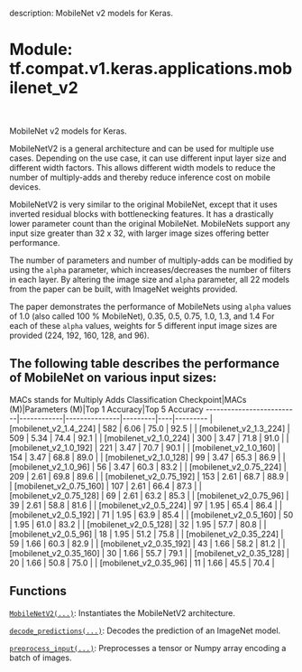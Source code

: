 description: MobileNet v2 models for Keras.

<div itemscope itemtype="http://developers.google.com/ReferenceObject">
<meta itemprop="name" content="tf.compat.v1.keras.applications.mobilenet_v2" />
<meta itemprop="path" content="Stable" />
</div>

# Module: tf.compat.v1.keras.applications.mobilenet_v2

<!-- Insert buttons and diff -->

<table class="tfo-notebook-buttons tfo-api nocontent" align="left">

</table>



MobileNet v2 models for Keras.


MobileNetV2 is a general architecture and can be used for multiple use cases.
Depending on the use case, it can use different input layer size and
different width factors. This allows different width models to reduce
the number of multiply-adds and thereby
reduce inference cost on mobile devices.

MobileNetV2 is very similar to the original MobileNet,
except that it uses inverted residual blocks with
bottlenecking features. It has a drastically lower
parameter count than the original MobileNet.
MobileNets support any input size greater
than 32 x 32, with larger image sizes
offering better performance.

The number of parameters and number of multiply-adds
can be modified by using the `alpha` parameter,
which increases/decreases the number of filters in each layer.
By altering the image size and `alpha` parameter,
all 22 models from the paper can be built, with ImageNet weights provided.

The paper demonstrates the performance of MobileNets using `alpha` values of
1.0 (also called 100 % MobileNet), 0.35, 0.5, 0.75, 1.0, 1.3, and 1.4
For each of these `alpha` values, weights for 5 different input image sizes
are provided (224, 192, 160, 128, and 96).

The following table describes the performance of
MobileNet on various input sizes:
------------------------------------------------------------------------
MACs stands for Multiply Adds
 Classification Checkpoint|MACs (M)|Parameters (M)|Top 1 Accuracy|Top 5 Accuracy
--------------------------|------------|---------------|---------|----|---------
| [mobilenet_v2_1.4_224]  | 582 | 6.06 |          75.0 | 92.5 |
| [mobilenet_v2_1.3_224]  | 509 | 5.34 |          74.4 | 92.1 |
| [mobilenet_v2_1.0_224]  | 300 | 3.47 |          71.8 | 91.0 |
| [mobilenet_v2_1.0_192]  | 221 | 3.47 |          70.7 | 90.1 |
| [mobilenet_v2_1.0_160]  | 154 | 3.47 |          68.8 | 89.0 |
| [mobilenet_v2_1.0_128]  | 99  | 3.47 |          65.3 | 86.9 |
| [mobilenet_v2_1.0_96]   | 56  | 3.47 |          60.3 | 83.2 |
| [mobilenet_v2_0.75_224] | 209 | 2.61 |          69.8 | 89.6 |
| [mobilenet_v2_0.75_192] | 153 | 2.61 |          68.7 | 88.9 |
| [mobilenet_v2_0.75_160] | 107 | 2.61 |          66.4 | 87.3 |
| [mobilenet_v2_0.75_128] | 69  | 2.61 |          63.2 | 85.3 |
| [mobilenet_v2_0.75_96]  | 39  | 2.61 |          58.8 | 81.6 |
| [mobilenet_v2_0.5_224]  | 97  | 1.95 |          65.4 | 86.4 |
| [mobilenet_v2_0.5_192]  | 71  | 1.95 |          63.9 | 85.4 |
| [mobilenet_v2_0.5_160]  | 50  | 1.95 |          61.0 | 83.2 |
| [mobilenet_v2_0.5_128]  | 32  | 1.95 |          57.7 | 80.8 |
| [mobilenet_v2_0.5_96]   | 18  | 1.95 |          51.2 | 75.8 |
| [mobilenet_v2_0.35_224] | 59  | 1.66 |          60.3 | 82.9 |
| [mobilenet_v2_0.35_192] | 43  | 1.66 |          58.2 | 81.2 |
| [mobilenet_v2_0.35_160] | 30  | 1.66 |          55.7 | 79.1 |
| [mobilenet_v2_0.35_128] | 20  | 1.66 |          50.8 | 75.0 |
| [mobilenet_v2_0.35_96]  | 11  | 1.66 |          45.5 | 70.4 |

## Functions

[`MobileNetV2(...)`](../../../../../tf/keras/applications/MobileNetV2.md): Instantiates the MobileNetV2 architecture.

[`decode_predictions(...)`](../../../../../tf/keras/applications/mobilenet_v2/decode_predictions.md): Decodes the prediction of an ImageNet model.

[`preprocess_input(...)`](../../../../../tf/keras/applications/mobilenet_v2/preprocess_input.md): Preprocesses a tensor or Numpy array encoding a batch of images.

